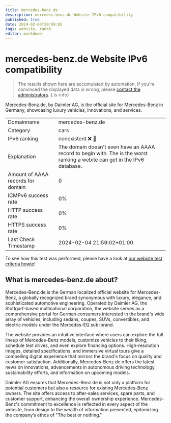 ```yaml
---
title: mercedes-benz.de
description: mercedes-benz.de Website IPv6 compatibility
published: true
date: 2024-02-04T20:59:02
tags: website, rank6
editor: markdown
---
```


# mercedes-benz.de Website IPv6 compatibility

> The results shown here are accumulated by automation. If you're convinced the displayed data is wrong, please [contact the administrators](/howto/chat). 
{.is-info}

Mercedes-Benz.de, by Daimler AG, is the official site for Mercedes-Benz in Germany, showcasing luxury vehicles, innovations, and services.


|   |   |
| - | - |
| Domainname | mercedes-benz.de
| Category | cars |
| IPv6 ranking | nonexistent :x: [🔗](/howto/ranking) |
| Explanation | The domain doesn't even have an AAAA record to begin with. The is the worst ranking a webite can get in the IPv6 database. |
| Amount of AAAA records for domain | 0 |
| ICMPv6 success rate | 0%|
| HTTP success rate | 0% |
| HTTPS success rate | 0% |
| Last Check Timestamp | 2024-02-04 21:59:02+01:00 |

To see how this test was performed, please have a look at [our website test criteria howto](/howto/testcriteria/website)!


## What is mercedes-benz.de about?
Mercedes-Benz.de is the German localized official website for Mercedes-Benz, a globally recognized brand synonymous with luxury, elegance, and sophisticated automotive engineering. Operated by Daimler AG, the Stuttgart-based multinational corporation, the website serves as a comprehensive portal for German consumers interested in the brand's wide array of vehicles, including sedans, coupes, SUVs, convertibles, and electric models under the Mercedes-EQ sub-brand.

The website provides an intuitive interface where users can explore the full lineup of Mercedes-Benz models, customize vehicles to their liking, schedule test drives, and even explore financing options. High-resolution images, detailed specifications, and immersive virtual tours give a compelling digital experience that mirrors the brand's focus on quality and customer satisfaction. Additionally, Mercedes-Benz.de offers the latest news on innovations, advancements in autonomous driving technology, sustainability efforts, and information on upcoming models.

Daimler AG ensures that Mercedes-Benz.de is not only a platform for potential customers but also a resource for existing Mercedes-Benz owners. The site offers access to after-sales services, spare parts, and customer support, enhancing the overall ownership experience. Mercedes-Benz's commitment to excellence is reflected in every aspect of the website, from design to the wealth of information presented, epitomizing the company’s ethos of "The best or nothing."


